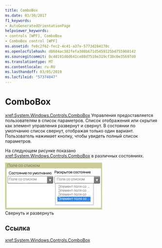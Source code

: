 ```yaml
---
title: ComboBox
ms.date: 03/30/2017
f1_keywords:
- AutoGeneratedOrientationPage
helpviewer_keywords:
- controls [WPF], ComboBox
- ComboBox control [WPF]
ms.assetid: fe0c2f62-fec2-4c41-a37e-5773d284170c
ms.openlocfilehash: d8684ac382fefa308b671d5459125bd755960142
ms.sourcegitcommit: 0c48191d6d641ce88d7510e319cf38c0e35697d0
ms.translationtype: MT
ms.contentlocale: ru-RU
ms.lasthandoff: 03/05/2019
ms.locfileid: "57374847"
---
```

# <a name="combobox"></a>ComboBox
<xref:System.Windows.Controls.ComboBox> Управления предоставляется пользователям в список параметров. Список отображения или скрытия как элемент управления развернут и свернут. В состоянии по умолчанию список свернут, отображая только один вариант. Пользователь нажимает кнопку, чтобы увидеть полный список параметров.  
  
 На следующем рисунке показано <xref:System.Windows.Controls.ComboBox> в различных состояниях.  
  
 ![Поле со списком в состоянии по умолчанию и нажатое](./media/ss-ctl-combobox.gif "SS_CTL_combobox")  
Свернуть и развернуть  
  
## <a name="reference"></a>Ссылка  
 <xref:System.Windows.Controls.ComboBox>
